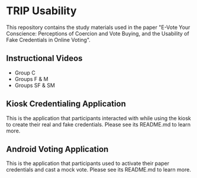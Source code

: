 # TRIP Usability

This repository contains the study materials used in the paper "E-Vote Your Conscience: Perceptions of Coercion and Vote Buying, and the Usability of Fake Credentials in Online Voting".

## Instructional Videos

- Group C
- Groups F & M
- Groups SF & SM

## Kiosk Credentialing Application

This is the application that participants interacted with while using the kiosk to create their real and fake credentials. Please see its README.md to learn more.

## Android Voting Application

This is the application that participants used to activate their paper credentials and cast a mock vote. Please see its README.md to learn more.

